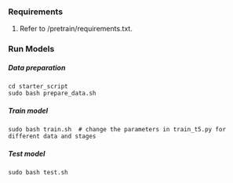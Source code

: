 ### Requirements
1. Refer to /pretrain/requirements.txt.
   
### Run Models
##### Data preparation
```
cd starter_script
sudo bash prepare_data.sh
```

##### Train model
```
sudo bash train.sh  # change the parameters in train_t5.py for different data and stages
```

##### Test model
```
sudo bash test.sh
```
